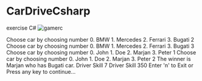 # CarDriveCsharp
exercise C#
<img src="https://i.ibb.co/BsMstwn/gamerc.png" alt="gamerc" border="0">
<p>
Choose car by choosing number
0. BMW
1. Mercedes
2. Ferrari
3. Bugati
2
Choose car by choosing number
0. BMW
1. Mercedes
2. Ferrari
3. Bugati
3
Choose car by choosing number
0. John
1. Doe
2. Marjan
3. Peter
1
Choose car by choosing number
0. John
1. Doe
2. Marjan
3. Peter
2
The winner is Marjan who has Bugati car.
Driver Skill 7
Driver Skill 350
Enter 'n' to Exit or Press any key to continue...
</p>
